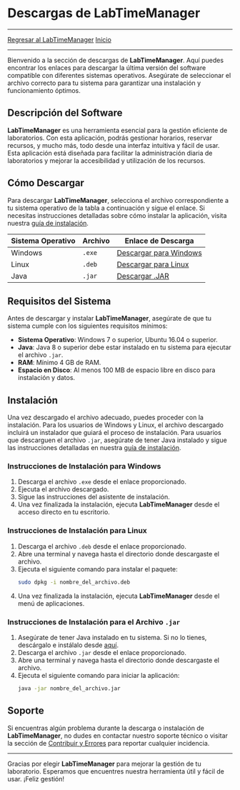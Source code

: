 <script src="https://rawcdn.githack.com/oscarmorrison/md-page/master/md-page.js"></script><noscript></noscript>

# Descargas de LabTimeManager

---
[Regresar al LabTimeManager](/Proyectos/LabTimeManager/Inicio.md)
[Inicio](/)

---

Bienvenido a la sección de descargas de **LabTimeManager**. Aquí puedes encontrar los enlaces para descargar la última versión del software compatible con diferentes sistemas operativos. Asegúrate de seleccionar el archivo correcto para tu sistema para garantizar una instalación y funcionamiento óptimos.

## Descripción del Software

**LabTimeManager** es una herramienta esencial para la gestión eficiente de laboratorios. Con esta aplicación, podrás gestionar horarios, reservar recursos, y mucho más, todo desde una interfaz intuitiva y fácil de usar. Esta aplicación está diseñada para facilitar la administración diaria de laboratorios y mejorar la accesibilidad y utilización de los recursos.

## Cómo Descargar

Para descargar **LabTimeManager**, selecciona el archivo correspondiente a tu sistema operativo de la tabla a continuación y sigue el enlace. Si necesitas instrucciones detalladas sobre cómo instalar la aplicación, visita nuestra [guía de instalación](/Proyectos/LabTimeManager/Manual.md).

| Sistema Operativo | Archivo | Enlace de Descarga |
|-------------------|---------|--------------------|
| Windows           | `.exe`  | [Descargar para Windows](#) |
| Linux             | `.deb`  | [Descargar para Linux](#) |
| Java              | `.jar`  | [Descargar .JAR](#) |

## Requisitos del Sistema

Antes de descargar y instalar **LabTimeManager**, asegúrate de que tu sistema cumple con los siguientes requisitos mínimos:

- **Sistema Operativo**: Windows 7 o superior, Ubuntu 16.04 o superior.
- **Java**: Java 8 o superior debe estar instalado en tu sistema para ejecutar el archivo `.jar`.
- **RAM**: Mínimo 4 GB de RAM.
- **Espacio en Disco**: Al menos 100 MB de espacio libre en disco para instalación y datos.

## Instalación

Una vez descargado el archivo adecuado, puedes proceder con la instalación. Para los usuarios de Windows y Linux, el archivo descargado incluirá un instalador que guiará el proceso de instalación. Para usuarios que descarguen el archivo `.jar`, asegúrate de tener Java instalado y sigue las instrucciones detalladas en nuestra [guía de instalación](/Proyectos/LabTimeManager/Manual.md).

### Instrucciones de Instalación para Windows

1. Descarga el archivo `.exe` desde el enlace proporcionado.
2. Ejecuta el archivo descargado.
3. Sigue las instrucciones del asistente de instalación.
4. Una vez finalizada la instalación, ejecuta **LabTimeManager** desde el acceso directo en tu escritorio.

### Instrucciones de Instalación para Linux

1. Descarga el archivo `.deb` desde el enlace proporcionado.
2. Abre una terminal y navega hasta el directorio donde descargaste el archivo.
3. Ejecuta el siguiente comando para instalar el paquete:
   ```bash
   sudo dpkg -i nombre_del_archivo.deb
   ```
4. Una vez finalizada la instalación, ejecuta **LabTimeManager** desde el menú de aplicaciones.

### Instrucciones de Instalación para el Archivo `.jar`

1. Asegúrate de tener Java instalado en tu sistema. Si no lo tienes, descárgalo e instálalo desde [aquí](https://www.oracle.com/java/technologies/javase-downloads.html).
2. Descarga el archivo `.jar` desde el enlace proporcionado.
3. Abre una terminal y navega hasta el directorio donde descargaste el archivo.
4. Ejecuta el siguiente comando para iniciar la aplicación:
   ```bash
   java -jar nombre_del_archivo.jar
   ```

## Soporte

Si encuentras algún problema durante la descarga o instalación de **LabTimeManager**, no dudes en contactar nuestro soporte técnico o visitar la sección de [Contribuir y Errores](/Proyectos/LabTimeManager/ContribuiryErrores.md) para reportar cualquier incidencia.

---

Gracias por elegir **LabTimeManager** para mejorar la gestión de tu laboratorio. Esperamos que encuentres nuestra herramienta útil y fácil de usar. ¡Feliz gestión!

